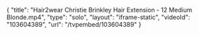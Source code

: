 {
    "title": "Hair2wear Christie Brinkley Hair Extension - 12 Medium Blonde.mp4",
    "type": "solo",
    "layout": "iframe-static",
    "videoId": "103604389",
    "url": "\/tvpembed\/103604389"
}